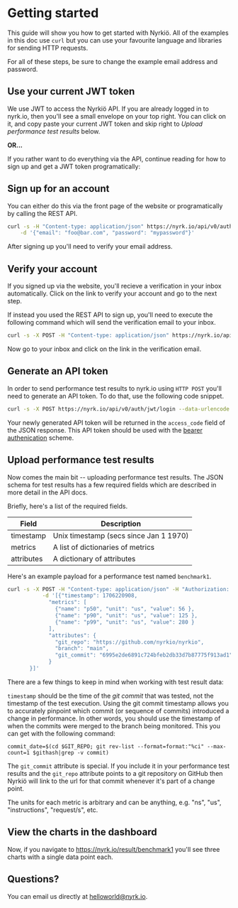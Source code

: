 # Getting started

This guide will show you how to get started with Nyrkiö. All of the examples in this doc use `curl` but you can use your favourite language and libraries for sending HTTP requests.

For all of these steps, be sure to change the example email address and password.

## Use your current JWT token

We use JWT to access the Nyrkiö API. If you are already logged in to nyrk.io, then you'll see a
small envelope on your top right. You can click on it, and copy paste your current JWT token
and skip right to _Upload performance test results_ below.

**OR...**

If you rather want to do everything via the API, continue reading for how to sign up and get a JWT
token programatically:

## Sign up for an account

You can either do this via the front page of the website or programatically by calling the REST API.

```bash
curl -s -H "Content-type: application/json" https://nyrk.io/api/v0/auth/register \
    -d '{"email": "foo@bar.com", "password": "mypassword"}'
```

After signing up you'll need to verify your email address.

## Verify your account

If you signed up via the website, you'll recieve a verification in your inbox automatically. Click on the link to verify your account and go to the next step.

If instead you used the REST API to sign up, you'll need to execute the following command which will send the verification email to your inbox.

```bash
curl -s -X POST -H "Content-type: application/json" https://nyrk.io/api/v0/auth/request-verify-token -d '{"email": "foo@bar.com"}'
```

Now go to your inbox and click on the link in the verification email.

## Generate an API token

In order to send performance test results to nyrk.io using `HTTP POST` you'll need to generate an API token. To do that, use the following code snippet.

```bash
curl -s -X POST https://nyrk.io/api/v0/auth/jwt/login --data-urlencode username="foo@bar.com" --data-urlencode password="mypassword"
```

Your newly generated API token will be returned in the `access_code` field of the JSON response. This API token should be used with the [bearer authenication](https://swagger.io/docs/specification/authentication/bearer-authentication/) scheme.

## Upload performance test results

Now comes the main bit -- uploading performance test results. The JSON schema for test results has a few required fields which are described in more detail in the API docs.

Briefly, here's a list of the required fields.

| Field      | Description                            |
| ---------- | -------------------------------------- |
| timestamp  | Unix timestamp (secs since Jan 1 1970) |
| metrics    | A list of dictionaries of metrics      |
| attributes | A dictionary of attributes             |

Here's an example payload for a performance test named `benchmark1`.

```bash
curl -s -X POST -H "Content-type: application/json" -H "Authorization: Bearer $TOKEN" https://nyrk.io/api/v0/result/benchmark1 \
           -d '[{"timestamp": 1706220908,
             "metrics": [
               {"name": "p50", "unit": "us", "value": 56 },
               {"name": "p90", "unit": "us", "value": 125 },
               {"name": "p99", "unit": "us", "value": 280 }
             ],
             "attributes": {
               "git_repo": "https://github.com/nyrkio/nyrkio",
               "branch": "main",
               "git_commit": "6995e2de6891c724bfeb2db33d7b87775f913ad1",
             }
       }]'
```

There are a few things to keep in mind when working with test result data:

`timestamp` should be the time of the _git commit_ that was tested, not the timestamp of the test execution. Using the git commit timestamp allows you to accurately pinpoint which commit (or sequence of commits) introduced a change in performance. In other words, you should use the timestamp of when the commits were merged to the branch being monitored. This you can get with the following command:

    commit_date=$(cd $GIT_REPO; git rev-list --format=format:"%ci" --max-count=1 $githash|grep -v commit)

The `git_commit` attribute is special. If you include it in your performance test results and the `git_repo` attribute points to a git repository on GitHub then Nyrkiö will link to the url for that commit whenever it's part of a change point.

The units for each metric is arbitrary and can be anything, e.g. "ns", "us", "instructions", "request/s", etc.

## View the charts in the dashboard

Now, if you navigate to https://nyrk.io/result/benchmark1 you'll see three charts with a single data point each.

## Questions?

You can email us directly at [helloworld@nyrk.io](mailto:helloworld@nyrk.io).
